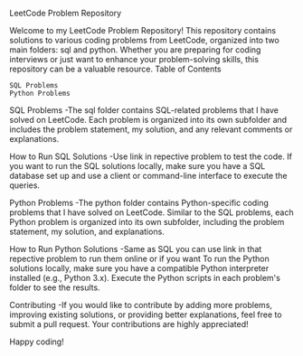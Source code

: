 LeetCode Problem Repository

Welcome to my LeetCode Problem Repository! This repository contains solutions to various coding problems from LeetCode, organized into two main folders: sql and python. Whether you are preparing for coding interviews or just want to enhance your problem-solving skills, this repository can be a valuable resource.
Table of Contents

    SQL Problems
    Python Problems

SQL Problems
-The sql folder contains SQL-related problems that I have solved on LeetCode. Each problem is organized into its own subfolder and includes the problem statement, my solution, and any relevant comments or explanations.

How to Run SQL Solutions
-Use link in repective problem to test the code. If you want to run the SQL solutions locally, make sure you have a SQL database set up and use a client or command-line interface to execute the queries.

Python Problems
-The python folder contains Python-specific coding problems that I have solved on LeetCode. Similar to the SQL problems, each Python problem is organized into its own subfolder, including the problem statement, my solution, and explanations.

How to Run Python Solutions
-Same as SQL you can use link in that repective problem to run them online or if you want To run the Python solutions locally, make sure you have a compatible Python interpreter installed (e.g., Python 3.x). Execute the Python scripts in each problem's folder to see the results.

Contributing
-If you would like to contribute by adding more problems, improving existing solutions, or providing better explanations, feel free to submit a pull request. Your contributions are highly appreciated!

Happy coding!
